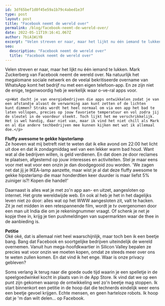 ```yaml
---
id: 3df65bef1d0f45e59a1b79c4abed1e3f
type: post
layout: post
title: "Facebook neemt de wereld over"
permalink: /blog/facebook-neemt-de-wereld-over/
date: 2022-05-11T19:16:41.067Z
author: 7biA1WiYB
excerpt: "Velen streven er naar, maar het lijkt nu één iemand te lukken. Mark Zuckerberg van Facebook neemt de wereld over. Na natuurlijk het megalomane sociale netwerk en de veelal bekritiseerde overname van WhatsApp komt het bedrijf nu met een eigen telefoon-app. En ze zijn niet de enige, tegenwoordig heb je werkelijk waar o-ve-ral apps voor.  "
seo:
  description: "Facebook neemt de wereld over"
  title: "Facebook neemt de wereld over"
---
```

Velen streven er naar, maar het lijkt nu één iemand te lukken. Mark Zuckerberg van Facebook neemt de wereld over. Na natuurlijk het megalomane sociale netwerk en de veelal bekritiseerde overname van WhatsApp komt het bedrijf nu met een eigen telefoon-app. En ze zijn niet de enige, tegenwoordig heb je werkelijk waar o-ve-ral apps voor.  

    <p>Wat dacht je van energiebedrijven die apps ontwikkelen zodat je van een afstandje alvast de verwarming aan kunt zetten of de lichten kunt dimmen? Straks wordt het heel normaal om via een app het bad te laten vollopen, precies op jouw favoriete temperatuur en vol zodra jij de sleutel in de voordeur steekt. Toch lijkt het me verschrikkelijk. Het is wel handig, daar niet van, maar ik vind het niet chill als Mark en al die andere techbedrijven mee kunnen kijken met wat ik allemaal doe.</p>
<p><strong>Fluffy awesome te gekke hipsterlamp</strong><br>Ze hoeven wat mij betreft niet te weten dat ik elke avond om 22:00 het licht uit doe en dat ik zondagmiddag wel van een lekker warm bad houd. Want wat al die bedrijven willen, is geld verdienen. En dat doen ze door reclames te plaatsen, afgestemd op jouw interesses en activiteiten. Stel je maar eens voor met wat voor een onzin je dan doodgegooid zou worden. 'We zagen net dat jij je IKEA-lamp aanzette, maar wist je al dat deze fluffy awesome te gekke hipsterlamp die maar honderdtien keer duurder is maar liefst 5% zuiniger is?! Kopen die handel!'</p>
<p>Daarnaast is alles wat je met zo'n app aan- en uitzet, aangesloten op internet. Het grote wereldwijde web. En ook al heb je het in het dagelijks leven niet zo door: alles wat op het WWW aangesloten zit, valt te hacken. Zit je net midden in een retespannende film, wordt je tv overgenomen door een man uit India die om je rekeningnummer vraagt. Of schenk je net je kopje thee in, krijg je tien pushmeldingen van supermarkten waar de thee in de aanbieding is.</p>
<p><strong>Petitie</strong><br>Oké oké, dat is allemaal niet heel waarschijnlijk, maar toch ben ik een beetje bang. Bang dat Facebook en soortgelijke bedrijven uiteindelijk de wereld overnemen. Vanuit hun mega-hoofdkwartier in Silicon Valley bepalen ze precies wat voor onzin we moeten kopen, omdat ze steeds meer over ons te weten zullen komen. En dat vind ik het enge. Waar is onze privacy gebleven? </p>
<p>Soms verlang ik terug naar die goede oude tijd waarin je een spelletje in de speelgoedwinkel kocht in plaats van in de App Store. Ik vind dat we op een punt zijn gekomen waarop de ontwikkeling wel zo'n beetje mag stoppen. Ik start binnenkort een petitie in de hoop dat die technerds eindelijk weer eens een beetje gevoel krijgen. Echte mensen, en geen harteloze robots. Ik hoop dat je 'm dan wilt delen... op Facebook.</p>  
